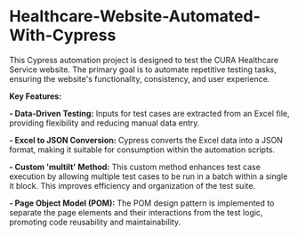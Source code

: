 # Healthcare-Website-Automated-With-Cypress
This Cypress automation project is designed to test the CURA Healthcare Service website. The primary goal is to automate repetitive testing tasks, ensuring the website's functionality, consistency, and user experience.

**Key Features:**

**- Data-Driven Testing:** Inputs for test cases are extracted from an Excel file, providing flexibility and reducing manual data entry.

**- Excel to JSON Conversion:** Cypress converts the Excel data into a JSON format, making it suitable for consumption within the automation scripts.

**- Custom 'multiIt' Method:** This custom method enhances test case execution by allowing multiple test cases to be run in a batch within a single it block. This improves efficiency and organization of the test suite.

**- Page Object Model (POM):** The POM design pattern is implemented to separate the page elements and their interactions from the test logic, promoting code reusability and maintainability.
